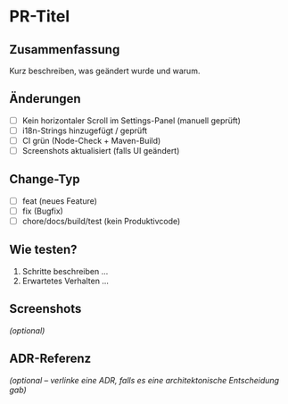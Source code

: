 # PR-Titel

## Zusammenfassung
Kurz beschreiben, was geändert wurde und warum.

## Änderungen
- [ ] Kein horizontaler Scroll im Settings-Panel (manuell geprüft)
- [ ] i18n-Strings hinzugefügt / geprüft
- [ ] CI grün (Node-Check + Maven-Build)
- [ ] Screenshots aktualisiert (falls UI geändert)

## Change-Typ
- [ ] feat (neues Feature)
- [ ] fix (Bugfix)
- [ ] chore/docs/build/test (kein Produktivcode)

## Wie testen?
1. Schritte beschreiben …
2. Erwartetes Verhalten …

## Screenshots
_(optional)_

## ADR-Referenz
_(optional – verlinke eine ADR, falls es eine architektonische Entscheidung gab)_
